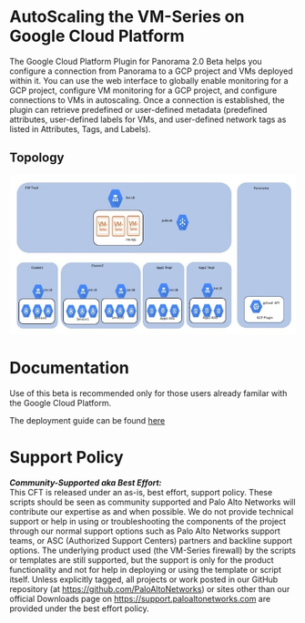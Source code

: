 # AutoScaling the VM-Series on Google Cloud Platform

The Google Cloud Platform Plugin for Panorama 2.0 Beta  helps you configure a connection from
Panorama to a GCP project and VMs deployed within it. You can use the web interface to
globally enable monitoring for a GCP project, configure VM monitoring for a GCP project, and
configure connections to VMs in autoscaling. Once a connection
is established, the plugin can retrieve predefined or user-defined metadata (predefined
attributes, user-defined labels for VMs, and user-defined network tags as listed in Attributes,
Tags, and Labels).

## Topology
![alt text](/Beta/gcp_autoscaling.PNG?raw=true "Topology for the Auto Scaling VM-Series Firewalls on GCP Beta")

# Documentation
Use of this beta is recommended only for those users already familar with the Google Cloud Platform. 

The deployment guide can be found [here](
https://github.com/PaloAltoNetworks/GCP-AutoScaling/blob/master/Beta/Autoscaling-On-GCP.pdf)


# Support Policy
***Community-Supported aka Best Effort:***      
This CFT is released under an as-is, best effort, support policy. These scripts should be seen as community supported and Palo Alto Networks will contribute our expertise as and when possible. We do not provide technical support or help in using or troubleshooting the components of the project through our normal support options such as Palo Alto Networks support teams, or ASC (Authorized Support Centers) partners and backline support options. The underlying product used (the VM-Series firewall) by the scripts or templates are still supported, but the support is only for the product functionality and not for help in deploying or using the template or script itself. Unless explicitly tagged, all projects or work posted in our GitHub repository (at https://github.com/PaloAltoNetworks) or sites other than our official Downloads page on https://support.paloaltonetworks.com are provided under the best effort policy.